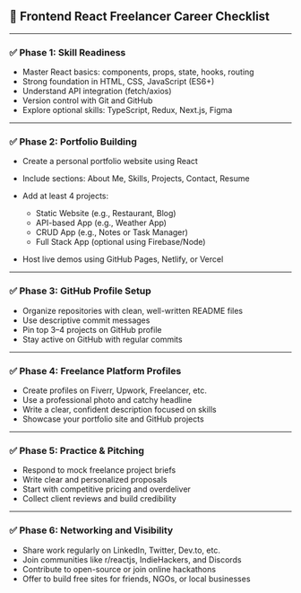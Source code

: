 ## 🎯 Frontend React Freelancer Career Checklist

---

### ✅ Phase 1: Skill Readiness

* Master React basics: components, props, state, hooks, routing
* Strong foundation in HTML, CSS, JavaScript (ES6+)
* Understand API integration (fetch/axios)
* Version control with Git and GitHub
* Explore optional skills: TypeScript, Redux, Next.js, Figma

---

### ✅ Phase 2: Portfolio Building

* Create a personal portfolio website using React
* Include sections: About Me, Skills, Projects, Contact, Resume
* Add at least 4 projects:

  * Static Website (e.g., Restaurant, Blog)
  * API-based App (e.g., Weather App)
  * CRUD App (e.g., Notes or Task Manager)
  * Full Stack App (optional using Firebase/Node)
* Host live demos using GitHub Pages, Netlify, or Vercel

---

### ✅ Phase 3: GitHub Profile Setup

* Organize repositories with clean, well-written README files
* Use descriptive commit messages
* Pin top 3–4 projects on GitHub profile
* Stay active on GitHub with regular commits

---

### ✅ Phase 4: Freelance Platform Profiles

* Create profiles on Fiverr, Upwork, Freelancer, etc.
* Use a professional photo and catchy headline
* Write a clear, confident description focused on skills
* Showcase your portfolio site and GitHub projects

---

### ✅ Phase 5: Practice & Pitching

* Respond to mock freelance project briefs
* Write clear and personalized proposals
* Start with competitive pricing and overdeliver
* Collect client reviews and build credibility

---

### ✅ Phase 6: Networking and Visibility

* Share work regularly on LinkedIn, Twitter, Dev.to, etc.
* Join communities like r/reactjs, IndieHackers, and Discords
* Contribute to open-source or join online hackathons
* Offer to build free sites for friends, NGOs, or local businesses

